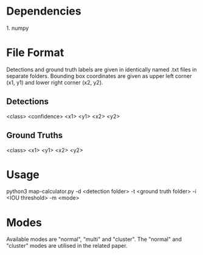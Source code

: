 <h1>Dependencies</h1> 
1. numpy

<h1>File Format</h1>  
Detections and ground truth labels are given in identically named .txt files in separate folders. Bounding box coordinates are given as upper left corner (x1, y1) and lower right corner (x2, y2).

<h2>Detections</h2>  
&lt;class&gt; &lt;confidence&gt; &lt;x1&gt; &lt;y1&gt; &lt;x2&gt; &lt;y2&gt;  

<h2>Ground Truths</h2>  
&lt;class&gt; &lt;x1&gt; &lt;y1&gt; &lt;x2&gt; &lt;y2&gt; 

<h1>Usage</h1>  
python3 map-calculator.py -d &lt;detection folder&gt; -t &lt;ground truth folder&gt; -i &lt;IOU threshold&gt; -m &lt;mode&gt;

<h1>Modes</h1> 
Available modes are "normal", "multi" and "cluster". The "normal" and "cluster" modes are utilised in the related paper.
